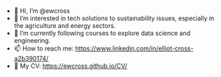- 👋 Hi, I’m @ewcross
- 👀 I’m interested in tech solutions to sustainability issues, especially in the agriculture and energy sectors.
- 🌱 I’m currently following courses to explore data science and engineering.
- 📫 How to reach me: https://www.linkedin.com/in/elliot-cross-a2b390174/
- 📄 My CV: https://ewcross.github.io/CV/

<!---
ewcross/ewcross is a ✨ special ✨ repository because its `README.md` (this file) appears on your GitHub profile.
You can click the Preview link to take a look at your changes.
--->
